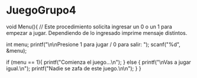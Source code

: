 # JuegoGrupo4
void Menu(){
  // Este procedimiento solicita ingresar un 0 o un 1 para empezar a jugar. Dependiendo de lo ingresado imprime mensaje distintos.
  
  int menu;
  printf("\n\nPresione 1 para jugar / 0 para salir: ");
	scanf("%d", &menu);
  
  if (menu == 1){
    printf("Comienza el juego...\n");
  }
  else {
    printf("\nVas a jugar igual.\n");
    printf("Nadie se zafa de este juego.\n\n");
  }
}
